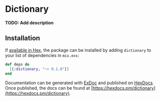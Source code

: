 # Dictionary

**TODO: Add description**

## Installation

If [available in Hex](https://hex.pm/docs/publish), the package can be installed
by adding `dictionary` to your list of dependencies in `mix.exs`:

```elixir
def deps do
  [{:dictionary, "~> 0.1.0"}]
end
```

Documentation can be generated with [ExDoc](https://github.com/elixir-lang/ex_doc)
and published on [HexDocs](https://hexdocs.pm). Once published, the docs can
be found at [https://hexdocs.pm/dictionary](https://hexdocs.pm/dictionary).

